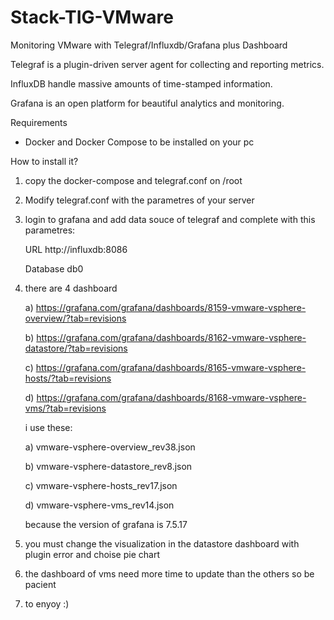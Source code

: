 # Stack-TIG-VMware
Monitoring VMware with Telegraf/Influxdb/Grafana plus Dashboard

Telegraf is a plugin-driven server agent for collecting and reporting metrics.

InfluxDB handle massive amounts of time-stamped information.

Grafana is an open platform for beautiful analytics and monitoring.

Requirements
* Docker and Docker Compose
to be installed on your pc

How to install it?

1) copy the docker-compose and telegraf.conf on /root
2) Modify telegraf.conf with the parametres of your server
3) login to grafana and add data souce of telegraf and complete with this parametres:

   URL http://influxdb:8086 
   
   Database db0
   
4) there are 4 dashboard
 
   a) https://grafana.com/grafana/dashboards/8159-vmware-vsphere-overview/?tab=revisions
   
   b) https://grafana.com/grafana/dashboards/8162-vmware-vsphere-datastore/?tab=revisions
   
   c) https://grafana.com/grafana/dashboards/8165-vmware-vsphere-hosts/?tab=revisions
   
   d) https://grafana.com/grafana/dashboards/8168-vmware-vsphere-vms/?tab=revisions
   
   
    i use these: 
    
    a) vmware-vsphere-overview_rev38.json
    
    b) vmware-vsphere-datastore_rev8.json
    
    c) vmware-vsphere-hosts_rev17.json
    
    d) vmware-vsphere-vms_rev14.json               
                     
   because the version of grafana is 7.5.17
5) you must change the visualization in the datastore dashboard with plugin error and choise pie chart 
6) the dashboard of vms need more time to update than the others so be pacient
7) to enyoy :)
   
